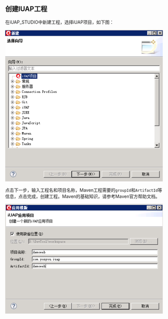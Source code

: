 ## 创建IUAP工程

在iUAP_STUDIO中新建工程，选择iUAP项目，如下图：  


![](/img/image010.jpg)
  

点击下一步，输入工程名和项目名称，Maven工程需要的`groupId`和`ArtifactId`等信息，点击完成，创建工程。Maven的基础知识，请参考Maven官方帮助文档。   


![](/img/image011.jpg)
